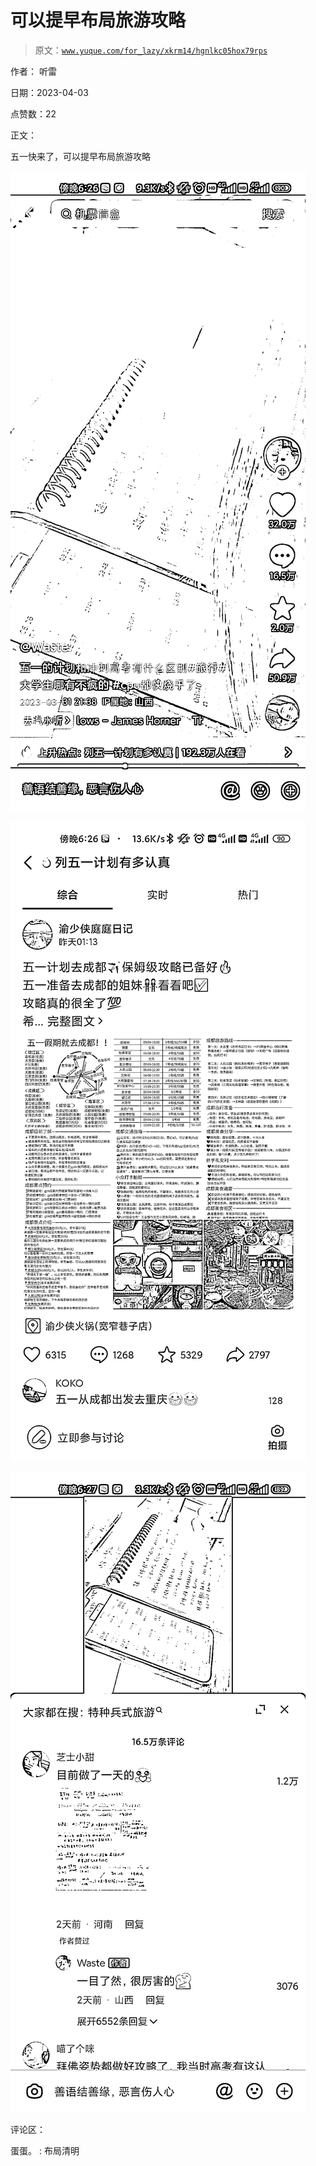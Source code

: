# 可以提早布局旅游攻略

> 原文：[`www.yuque.com/for_lazy/xkrm14/hgnlkc05hox79rps`](https://www.yuque.com/for_lazy/xkrm14/hgnlkc05hox79rps)

作者： 听雷

日期：2023-04-03

点赞数：22

正文：

五一快来了，可以提早布局旅游攻略

![](img/2b1bafab0bf1d0282e38713a4b34b8cb.png)

![](img/9ab6895608a6c2d48b905fe4557811b4.png)

![](img/ae49d4e7cd29691b6d8ccc944aec32d6.png)

评论区：

蛋蛋。 : 布局清明



